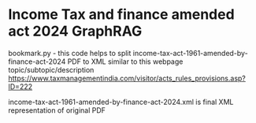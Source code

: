 # Income Tax and finance amended act 2024 GraphRAG

bookmark.py - this code helps to split income-tax-act-1961-amended-by-finance-act-2024 PDF to XML similar to this webpage topic/subtopic/description
https://www.taxmanagementindia.com/visitor/acts_rules_provisions.asp?ID=222

income-tax-act-1961-amended-by-finance-act-2024.xml is final XML representation of original PDF
